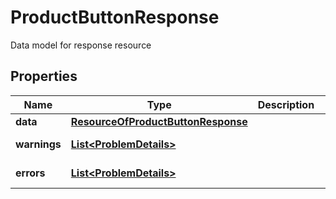 

# ProductButtonResponse

Data model for response resource

## Properties

| Name | Type | Description | Notes |
|------------ | ------------- | ------------- | -------------|
|**data** | [**ResourceOfProductButtonResponse**](ResourceOfProductButtonResponse.md) |  |  [optional] |
|**warnings** | [**List&lt;ProblemDetails&gt;**](ProblemDetails.md) |  |  [optional] [readonly] |
|**errors** | [**List&lt;ProblemDetails&gt;**](ProblemDetails.md) |  |  [optional] [readonly] |



